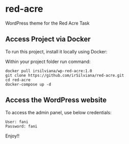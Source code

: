 # red-acre

WordPress theme for the Red Acre Task

## Access Project via Docker

To run this project, install it locally using Docker:

Within your project folder run command:

```
docker pull irsilviana/wp-red-acre:1.0
git clone https://github.com/irSilviana/red-acre.git
cd red-acre
docker-compose up -d
```

## Access the WordPress website

To access the admin panel, use below credentials:

```
User: fani
Password: fani
```

Enjoy!!
